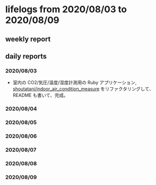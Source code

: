 # lifelogs from 2020/08/03 to 2020/08/09

## weekly report

## daily reports

### 2020/08/03

- 室内の CO2/気圧/温度/湿度計測用の Ruby アプリケーション, [shoutatani/indoor_air_condition_measure](https://github.com/shoutatani/indoor_air_condition_measure) をリファクタリングして、README も書いて、完成。

### 2020/08/04

### 2020/08/05

### 2020/08/06

### 2020/08/07

### 2020/08/08

### 2020/08/09
